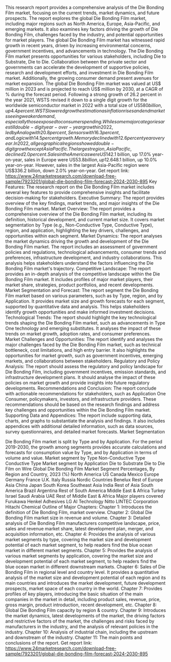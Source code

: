 This research report provides a comprehensive analysis of the Die Bonding Film market, focusing on the current trends, market dynamics, and future prospects. The report explores the global Die Bonding Film market, including major regions such as North America, Europe, Asia-Pacific, and emerging markets. It also examines key factors driving the growth of Die Bonding Film, challenges faced by the industry, and potential opportunities for market players.
The global Die Bonding Film market has witnessed rapid growth in recent years, driven by increasing environmental concerns, government incentives, and advancements in technology. The Die Bonding Film market presents opportunities for various stakeholders, including Die to Substrate, Die to Die. Collaboration between the private sector and governments can accelerate the development of supportive policies, research and development efforts, and investment in Die Bonding Film market. Additionally, the growing consumer demand present avenues for market expansion.
The global Die Bonding Film market was valued at US$ million in 2023 and is projected to reach US$ million by 2030, at a CAGR of % during the forecast period.
Following a strong growth of 26.2 percent in the year 2021, WSTS revised it down to a single digit growth for the worldwide semiconductor market in 2022 with a total size of US$580 billion, up 4.4 percent. WSTS lowered growth estimation as inflation rises and end markets seeing weaker demand, especially those exposed to consumer spending. While some major categories are still double-digit year-over-year growth in 2022, led by Analog with 20.8 percent, Sensors with 16.3 percent, and Logic with 14.5 percent growth. Memory declined with 12.6 percent year over year. In 2022, all geographical regions showed double-digit growth except Asia Pacific. The largest region, Asia Pacific, declined 2.0 percent. Sales in the Americas were US$142.1 billion, up 17.0% year-on-year, sales in Europe were US$53.8 billion, up 12.6% year-on-year, and sales in Japan were US$48.1 billion, up 10.0% year-on-year. However, sales in the largest Asia-Pacific region were US$336.2 billion, down 2.0% year-on-year.
Get report link: https://www.24marketresearch.com/download-free-sample/7923201/global-die-bonding-film-forecast-2024-2030-895
Key Features:
The research report on the Die Bonding Film market includes several key features to provide comprehensive insights and facilitate decision-making for stakeholders.
Executive Summary: The report provides overview of the key findings, market trends, and major insights of the Die Bonding Film market.
Market Overview: The report provides a comprehensive overview of the Die Bonding Film market, including its definition, historical development, and current market size. It covers market segmentation by Type (e.g., Non-Conductive Type, Conductive Type), region, and application, highlighting the key drivers, challenges, and opportunities within each segment.
Market Dynamics: The report analyses the market dynamics driving the growth and development of the Die Bonding Film market. The report includes an assessment of government policies and regulations, technological advancements, consumer trends and preferences, infrastructure development, and industry collaborations. This analysis helps stakeholders understand the factors influencing the Die Bonding Film market's trajectory.
Competitive Landscape: The report provides an in-depth analysis of the competitive landscape within the Die Bonding Film market. It includes profiles of major market players, their market share, strategies, product portfolios, and recent developments.
Market Segmentation and Forecast: The report segment the Die Bonding Film market based on various parameters, such as by Type, region, and by Application. It provides market size and growth forecasts for each segment, supported by quantitative data and analysis. This helps stakeholders identify growth opportunities and make informed investment decisions.
Technological Trends: The report should highlight the key technological trends shaping the Die Bonding Film market, such as advancements in Type One technology and emerging substitutes. It analyses the impact of these trends on market growth, adoption rates, and consumer preferences.
Market Challenges and Opportunities: The report identify and analyses the major challenges faced by the Die Bonding Film market, such as technical bottleneck, cost limitations, and high entry barrier. It also highlights the opportunities for market growth, such as government incentives, emerging markets, and collaborations between stakeholders.
Regulatory and Policy Analysis: The report should assess the regulatory and policy landscape for Die Bonding Film, including government incentives, emission standards, and infrastructure development plans. It should analyse the impact of these policies on market growth and provide insights into future regulatory developments.
Recommendations and Conclusion: The report conclude with actionable recommendations for stakeholders, such as Application One Consumer, policymakers, investors, and infrastructure providers. These recommendations should be based on the research findings and address key challenges and opportunities within the Die Bonding Film market.
Supporting Data and Appendices: The report include supporting data, charts, and graphs to substantiate the analysis and findings. It also includes appendices with additional detailed information, such as data sources, survey questionnaires, and detailed market forecasts.
Market Segmentation

Die Bonding Film market is split by Type and by Application. For the period 2019-2030, the growth among segments provides accurate calculations and forecasts for consumption value by Type, and by Application in terms of volume and value.
Market segment by Type
Non-Conductive Type
Conductive Type
Market segment by Application
Die to Substrate
Die to Die
Film on Wire
Global Die Bonding Film Market Segment Percentages, By Region and Country, 2023 (%)
North America
US
Canada
Mexico
Europe
Germany
France
U.K.
Italy
Russia
Nordic Countries
Benelux
Rest of Europe
Asia
China
Japan
South Korea
Southeast Asia
India
Rest of Asia
South America
Brazil
Argentina
Rest of South America
Middle East & Africa
Turkey
Israel
Saudi Arabia
UAE
Rest of Middle East & Africa
Major players covered
Furukawa
Henkel Adhesives
LG
AI Technology
Nitto
LINTEC Corporation
Hitachi Chemical
Outline of Major Chapters:
Chapter 1: Introduces the definition of Die Bonding Film, market overview.
Chapter 2: Global Die Bonding Film market size in revenue and volume.
Chapter 3: Detailed analysis of Die Bonding Film manufacturers competitive landscape, price, sales and revenue market share, latest development plan, merger, and acquisition information, etc.
Chapter 4: Provides the analysis of various market segments by type, covering the market size and development potential of each market segment, to help readers find the blue ocean market in different market segments.
Chapter 5: Provides the analysis of various market segments by application, covering the market size and development potential of each market segment, to help readers find the blue ocean market in different downstream markets.
Chapter 6: Sales of Die Bonding Film in regional level and country level. It provides a quantitative analysis of the market size and development potential of each region and its main countries and introduces the market development, future development prospects, market space of each country in the world.
Chapter 7: Provides profiles of key players, introducing the basic situation of the main companies in the market in detail, including product sales, revenue, price, gross margin, product introduction, recent development, etc.
Chapter 8: Global Die Bonding Film capacity by region & country.
Chapter 9: Introduces the market dynamics, latest developments of the market, the driving factors and restrictive factors of the market, the challenges and risks faced by manufacturers in the industry, and the analysis of relevant policies in the industry.
Chapter 10: Analysis of industrial chain, including the upstream and downstream of the industry.
Chapter 11: The main points and conclusions of the report.
Get report link: https://www.24marketresearch.com/download-free-sample/7923201/global-die-bonding-film-forecast-2024-2030-895
